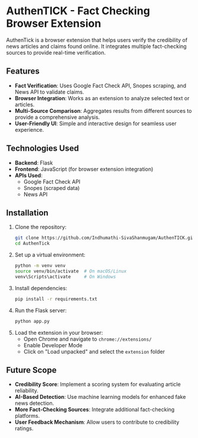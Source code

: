 # AuthenTICK - Fact Checking Browser Extension

AuthenTick is a browser extension that helps users verify the credibility of news articles and claims found online. It integrates multiple fact-checking sources to provide real-time verification.

## Features
- **Fact Verification**: Uses Google Fact Check API, Snopes scraping, and News API to validate claims.
- **Browser Integration**: Works as an extension to analyze selected text or articles.
- **Multi-Source Comparison**: Aggregates results from different sources to provide a comprehensive analysis.
- **User-Friendly UI**: Simple and interactive design for seamless user experience.

## Technologies Used
- **Backend**: Flask
- **Frontend**: JavaScript (for browser extension integration)
- **APIs Used**:
  - Google Fact Check API
  - Snopes (scraped data)
  - News API

## Installation
1. Clone the repository:
   ```bash
   git clone https://github.com/Indhumathi-SivaShanmugam/AuthenTICK.git
   cd AuthenTick
   ```
2. Set up a virtual environment:
   ```bash
   python -m venv venv
   source venv/bin/activate  # On macOS/Linux
   venv\Scripts\activate     # On Windows
   ```
3. Install dependencies:
   ```bash
   pip install -r requirements.txt
   ```
4. Run the Flask server:
   ```bash
   python app.py
   ```
5. Load the extension in your browser:
   - Open Chrome and navigate to `chrome://extensions/`
   - Enable Developer Mode
   - Click on "Load unpacked" and select the `extension` folder

## Future Scope
- **Credibility Score**: Implement a scoring system for evaluating article reliability.
- **AI-Based Detection**: Use machine learning models for enhanced fake news detection.
- **More Fact-Checking Sources**: Integrate additional fact-checking platforms.
- **User Feedback Mechanism**: Allow users to contribute to credibility ratings.
